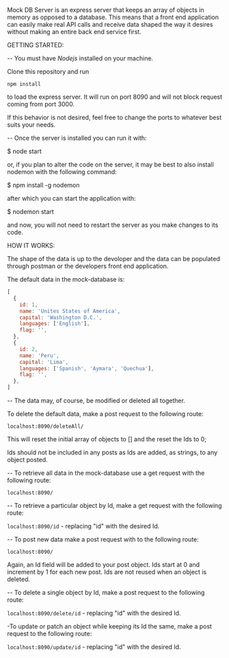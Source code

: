 Mock DB Server is an express server that keeps an array of objects in memory as opposed to a database. This means that a front end application can easily make real API calls and receive data shaped the way it desires without making an entire back end service first.

GETTING STARTED:

-- You must have *Nodejs* installed on your machine.

Clone this repository and run

```console
npm install
```

to load the express server. It will run on port 8090 and will not block request coming from port 3000.

If this behavior is not desired, feel free to change the ports to whatever best suits your needs.

-- Once the server is installed you can run it with:

  $ node start

or, if you plan to alter the code on the server, it may be best to also install nodemon with the following command:

  $ npm install -g nodemon

 after which you can start the application with:

  $ nodemon start

 and now, you will not need to restart the server as you make changes to its code.

HOW IT WORKS:

The shape of the data is up to the devoloper and the data can be populated through postman or the developers front end application.

The default data in the mock-database is:

```javascript
[
  {
    id: 1,
    name: 'Unites States of America',
    capital: 'Washington D.C.',
    languages: ['English'],
    flag: '',
  },
  {
    id: 2,
    name: 'Peru',
    capital: 'Lima',
    languages: ['Spanish', 'Aymara', 'Quechua'],
    flag: '',
  },
]
````

-- The data may, of course, be modified or deleted all together.

To delete the default data, make a post request to the following route:

`localhost:8090/deleteAll/`

This will reset the initial array of objects to [] and the reset the Ids to 0;


Ids should not be included in any posts as Ids are added, as strings, to any object posted.


-- To retrieve all data in the mock-database use a get request with the following route:

`localhost:8090/`


-- To retrieve a particular object by Id, make a get request with the following route:

`localhost:8090/id` - replacing "id" with the desired Id.


-- To post new data make a post request with to the following route:

`localhost:8090/`


Again, an Id field will be added to your post object. Ids start at 0 and increment by 1 for each new post. Ids are not reused when an object is deleted.


-- To delete a single object by Id, make a post request to the following route:

`localhost:8090/delete/id` - replacing "id" with the desired Id.


-To update or patch an object while keeping its Id the same, make a post request to the following route:

`localhost:8090/update/id` - replacing "id" with the desired Id.
